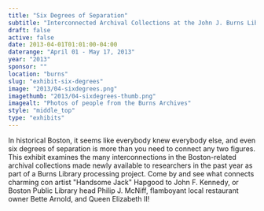 ```yaml
---
title: "Six Degrees of Separation"
subtitle: "Interconnected Archival Collections at the John J. Burns Library"
draft: false
active: false
date: 2013-04-01T01:01:00-04:00
daterange: "April 01 - May 17, 2013"
year: "2013"
sponsor: ""
location: "burns"
slug: "exhibit-six-degrees"
image: "2013/04-sixdegrees.png"
imagethumb: "2013/04-sixdegrees-thumb.png"
imagealt: "Photos of people from the Burns Archives"
style: "middle_top"
type: "exhibits"
---
```


In historical Boston, it seems like everybody knew everybody else, and even six degrees of separation is more than you need to connect any two figures. This exhibit examines the many interconnections in the Boston-related archival collections made newly available to researchers in the past year as part of a Burns Library processing project. Come by and see what connects charming con artist "Handsome Jack" Hapgood to John F. Kennedy, or Boston Public Library head Philip J. McNiff, flamboyant local restaurant owner Bette Arnold, and Queen Elizabeth II!

<!--

Active:
    Yes (will appear on Exhibit's homepage)
    No (will not appear on Exhibit's homepage, but will appear in archives)

Gallery locations: 
    Burns Library (burns)
    Theology and Ministry Library (tml)
    O'Neill Level One (lvl1)
    O'Neill Level Three (lvl3)
    O'Neill Reading Room (reading)
    O'Neill Reading Room Back Wall (backwall)
    O'Neill Lobby (lobby)
    History Dept, Stokes Hall (stokes)
    Bapst Exhibits (bapsts)
    Archived Bapst Exhibits (bapstsarchive)
  
Need spaces for:

  Virtual Exhibits (virtual)
  Tip O'Neill (tiponeill)

Style:
    Poster on left, text on right (default)
    Poster on right, text on left (right)
    Poster large, centered above text (middle_top)
    Poster large, centered below text (middle_down)

-->

